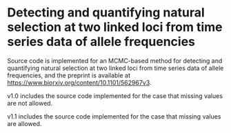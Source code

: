 # Detecting and quantifying natural selection at two linked loci from time series data of allele frequencies
Source code is implemented for an MCMC-based method for detecting and quantifying natural selection at two linked loci from time series data of allele frequencies, and the preprint is available at https://www.biorxiv.org/content/10.1101/562967v3.

v1.0 includes the source code implemented for the case that missing values are not allowed.

v1.1 includes the source code implemented for the case that missing values are allowed.
